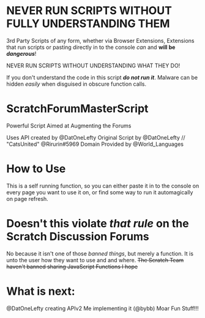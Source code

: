 # NEVER RUN SCRIPTS WITHOUT FULLY UNDERSTANDING THEM
3rd Party Scripts of any form, whether via Browser Extensions, Extensions that run scripts or pasting directly in to the console *can* and **will be** ***dangerous***! 

NEVER RUN SCRIPTS WITHOUT UNDERSTANDING WHAT THEY DO!

If you don't understand the code in this script ***do not run it***. Malware can be hidden *easily* when disguised in obscure function calls.

# ScratchForumMasterScript

Powerful Script Aimed at Augmenting the Forums

Uses API created by @DatOneLefty
Original Script by @DatOneLefty // "CatsUnited" @Rirurin#5969
Domain Provided by @World_Languages

# How to Use
This is a self running function, so you can either paste it in to the console on every page you want to use it on, or find some way to run it automagically on page refresh.

# Doesn't this violate *that rule* on the Scratch Discussion Forums
No because it isn't one of those *banned things*, but merely a function. It is unto the user how they want to use and and where.
~~The Scratch Team haven't banned sharing JavaScript Functions I hope~~

# What is next:
@DatOneLefty creating APIv2
Me implementing it (@bybb)
Moar Fun Stuff!!!
